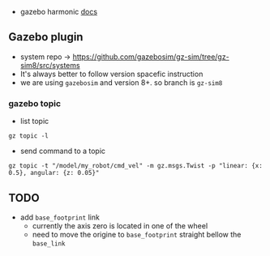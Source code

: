 
- gazebo harmonic [docs](https://gazebosim.org/docs/harmonic/install_ubuntu/)

## Gazebo plugin
- system repo -> https://github.com/gazebosim/gz-sim/tree/gz-sim8/src/systems
- It's always better to follow version spacefic instruction
- we are using `gazebosim` and version 8+. so branch is `gz-sim8`

### gazebo topic
- list topic
```
gz topic -l
```
- send command to a topic
```
gz topic -t "/model/my_robot/cmd_vel" -m gz.msgs.Twist -p "linear: {x: 0.5}, angular: {z: 0.05}"
``` 


## TODO
- add `base_footprint` link
    - currently the axis zero is located in one of the wheel
    - need to move the origine to `base_footprint` straight bellow the `base_link`

